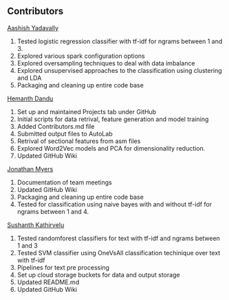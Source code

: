 ## Contributors

[Aashish Yadavally](https://github.com/aashishyadavally) <br />
1. Tested logistic regression classifier with tf-idf for ngrams between 1 and 3.
2. Explored various spark configuration options
3. Explored oversampling techniques to deal with data imbalance
4. Explored unsupervised approaches to the classification using clustering and LDA
5. Packaging and cleaning up entire code base
 
[Hemanth Dandu](https://github.com/hemanthme22) <br />
1. Set up and maintained Projects tab under GitHub
2. Initial scripts for data retrival, feature generation and model training
3. Added Contributors.md file
4. Submitted output files to AutoLab
5. Retrival of sectional features from asm files
6. Explored Word2Vec models and PCA for dimensionality reduction.
7. Updated GitHub Wiki

[Jonathan Myers](https://github.com/submyers) <br />
1. Documentation of team meetings
2. Updated GitHub Wiki
3. Packaging and cleaning up entire code base
4. Tested for classification using naive bayes with and without tf-idf for ngrams between 1 and 4.

[Sushanth Kathirvelu](https://github.com/Sushanth-Kathirvelu) <br />
1. Tested randomforest classifiers for text with tf-idf and ngrams between 1 and 3
2. Tested SVM classifier using OneVsAll classification techinique over text with tf-idf
3. Pipelines for text pre processing
4. Set up cloud storage buckets for data and output storage
5. Updated README.md
6. Updated GitHub Wiki
 
 
 

